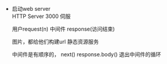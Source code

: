 - 启动web server<br>
  HTTP Server 3000 伺服<br>

  用户request(n) 中间件 response(访问结束)<br>

  图片，都给他们构建url 静态资源服务<br>

  中间件是有顺序的， next() response.body() 退出中间件的循环